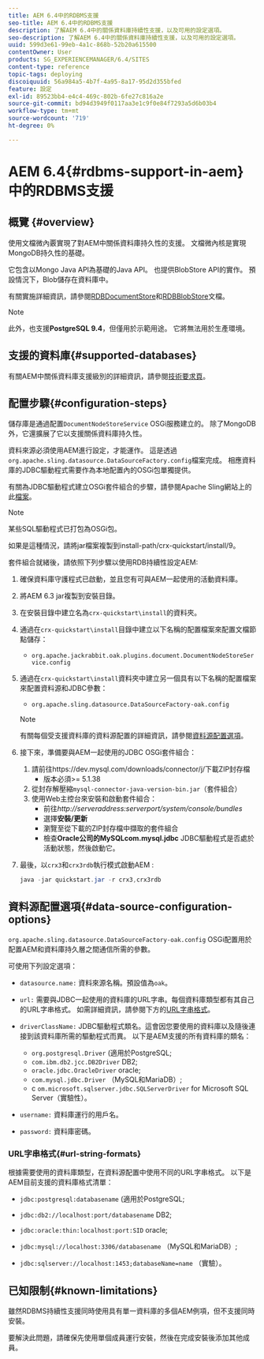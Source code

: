```yaml
---
title: AEM 6.4中的RDBMS支援
seo-title: AEM 6.4中的RDBMS支援
description: 了解AEM 6.4中的關係資料庫持續性支援，以及可用的設定選項。
seo-description: 了解AEM 6.4中的關係資料庫持續性支援，以及可用的設定選項。
uuid: 599d3e61-99eb-4a1c-868b-52b20a615500
contentOwner: User
products: SG_EXPERIENCEMANAGER/6.4/SITES
content-type: reference
topic-tags: deploying
discoiquuid: 56a984a5-4b7f-4a95-8a17-95d2d355bfed
feature: 設定
exl-id: 89523bb4-e4c4-469c-802b-6fe27c816a2e
source-git-commit: bd94d3949f0117aa3e1c9f0e84f7293a5d6b03b4
workflow-type: tm+mt
source-wordcount: '719'
ht-degree: 0%

---
```


# AEM 6.4{#rdbms-support-in-aem}中的RDBMS支援

## 概覽 {#overview}

使用文檔微內覈實現了對AEM中關係資料庫持久性的支援。 文檔微內核是實現MongoDB持久性的基礎。

它包含以Mongo Java API為基礎的Java API。 也提供BlobStore API的實作。 預設情況下，Blob儲存在資料庫中。

有關實施詳細資訊，請參閱[RDBDocumentStore](https://jackrabbit.apache.org/oak/docs/apidocs/org/apache/jackrabbit/oak/plugins/document/rdb/RDBDocumentStore.html)和[RDBBlobStore](https://jackrabbit.apache.org/oak/docs/apidocs/org/apache/jackrabbit/oak/plugins/document/rdb/RDBBlobStore.html)文檔。

>[!NOTE]
>
>此外，也支援&#x200B;**PostgreSQL 9.4**，但僅用於示範用途。 它將無法用於生產環境。

## 支援的資料庫{#supported-databases}

有關AEM中關係資料庫支援級別的詳細資訊，請參閱[技術要求頁](/help/sites-deploying/technical-requirements.md)。

## 配置步驟{#configuration-steps}

儲存庫是通過配置`DocumentNodeStoreService` OSGi服務建立的。 除了MongoDB外，它還擴展了它以支援關係資料庫持久性。

資料來源必須使用AEM進行設定，才能運作。 這是透過`org.apache.sling.datasource.DataSourceFactory.config`檔案完成。 相應資料庫的JDBC驅動程式需要作為本地配置內的OSGi包單獨提供。

有關為JDBC驅動程式建立OSGi套件組合的步驟，請參閱Apache Sling網站上的此[檔案](https://wiki.eclipse.org/Create_and_Export_MySQL_JDBC_driver_bundle)。

>[!NOTE]
>
>某些SQL驅動程式已打包為OSGi包。
>
>如果是這種情況，請將jar檔案複製到install-path/crx-quickstart/install/9。

套件組合就緒後，請依照下列步驟以使用RDB持續性設定AEM:

1. 確保資料庫守護程式已啟動，並且您有可與AEM一起使用的活動資料庫。
1. 將AEM 6.3 jar複製到安裝目錄。
1. 在安裝目錄中建立名為`crx-quickstart\install`的資料夾。
1. 通過在`crx-quickstart\install`目錄中建立以下名稱的配置檔案來配置文檔節點儲存：

   * `org.apache.jackrabbit.oak.plugins.document.DocumentNodeStoreService.config`

1. 通過在`crx-quickstart\install`資料夾中建立另一個具有以下名稱的配置檔案來配置資料源和JDBC參數：

   * `org.apache.sling.datasource.DataSourceFactory-oak.config`
   >[!NOTE]
   >
   >有關每個受支援資料庫的資料源配置的詳細資訊，請參閱[資料源配置選項](/help/sites-deploying/rdbms-support-in-aem.md#data-source-configuration-options)。

1. 接下來，準備要與AEM一起使用的JDBC OSGi套件組合：

   1. 請前往https://dev.mysql.com/downloads/connector/j/下載ZIP封存檔
      * 版本必須>= 5.1.38
   1. 從封存解壓縮`mysql-connector-java-version-bin.jar`（套件組合）
   1. 使用Web主控台來安裝和啟動套件組合：
      * 前往&#x200B;*http://serveraddress:serverport/system/console/bundles*
      * 選擇&#x200B;**安裝/更新**
      * 瀏覽至從下載的ZIP封存檔中擷取的套件組合
      * 檢查&#x200B;**Oracle公司的MySQLcom.mysql.jdbc** JDBC驅動程式是否處於活動狀態，然後啟動它。

1. 最後，以`crx3`和`crx3rdb`執行模式啟動AEM :

   ```java
   java -jar quickstart.jar -r crx3,crx3rdb
   ```

## 資料源配置選項{#data-source-configuration-options}

`org.apache.sling.datasource.DataSourceFactory-oak.config` OSGi配置用於配置AEM和資料庫持久層之間通信所需的參數。

可使用下列設定選項：

* `datasource.name:` 資料來源名稱。預設值為`oak`。

* `url:` 需要與JDBC一起使用的資料庫的URL字串。每個資料庫類型都有其自己的URL字串格式。 如需詳細資訊，請參閱下方的[URL字串格式](/help/sites-deploying/rdbms-support-in-aem.md#url-string-formats)。

* `driverClassName:` JDBC驅動程式類名。這會因您要使用的資料庫以及隨後連接到該資料庫所需的驅動程式而異。 以下是AEM支援的所有資料庫的類名：

   * `org.postgresql.Driver` (適用於PostgreSQL;
   * `com.ibm.db2.jcc.DB2Driver` DB2;
   * `oracle.jdbc.OracleDriver` oracle;
   * `com.mysql.jdbc.Driver` （MySQL和MariaDB）;
   * c `om.microsoft.sqlserver.jdbc.SQLServerDriver` for Microsoft SQL Server（實驗性）。

* `username:` 資料庫運行的用戶名。

* `password:` 資料庫密碼。

### URL字串格式{#url-string-formats}

根據需要使用的資料庫類型，在資料源配置中使用不同的URL字串格式。 以下是AEM目前支援的資料庫格式清單：

* `jdbc:postgresql:databasename` (適用於PostgreSQL;

* `jdbc:db2://localhost:port/databasename` DB2;
* `jdbc:oracle:thin:localhost:port:SID` oracle;
* `jdbc:mysql://localhost:3306/databasename` （MySQL和MariaDB）;

* `jdbc:sqlserver://localhost:1453;databaseName=name` （實驗）。

## 已知限制{#known-limitations}

雖然RDBMS持續性支援同時使用具有單一資料庫的多個AEM例項，但不支援同時安裝。

要解決此問題，請確保先使用單個成員運行安裝，然後在完成安裝後添加其他成員。
